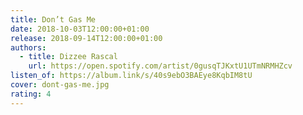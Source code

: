 ```yaml
---
title: Don’t Gas Me
date: 2018-10-03T12:00:00+01:00
release: 2018-09-14T12:00:00+01:00
authors:
  - title: Dizzee Rascal
    url: https://open.spotify.com/artist/0gusqTJKxtU1UTmNRMHZcv
listen_of: https://album.link/s/40s9ebO3BAEye8KqbIM8tU
cover: dont-gas-me.jpg
rating: 4
---
```

